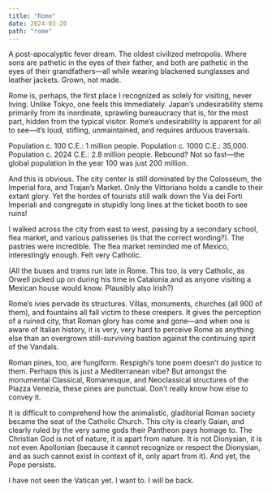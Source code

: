 ```yaml
---
title: "Rome"
date: 2024-03-20
path: "rome"
---
```

A post-apocalyptic fever dream. The oldest civilized metropolis. Where sons are pathetic in the eyes of their father, and both are pathetic in the eyes of their grandfathers—all while wearing blackened sunglasses and leather jackets. Grown, not made.

Rome is, perhaps, the first place I recognized as solely for visiting, never living. Unlike Tokyo, one feels this immediately. Japan’s undesirability stems primarily from its inordinate, sprawling bureaucracy that is, for the most part, hidden from the typical visitor. Rome’s undesirability is apparent for all to see—it’s loud, stifling, unmaintained, and requires arduous traversals.

Population c. 100 C.E.: 1 million people. Population c. 1000 C.E.: 35,000. Population c. 2024 C.E.: 2.8 million people. Rebound? Not so fast—the global population in the year 100 was just 200 million.

And this is obvious. The city center is still dominated by the Colosseum, the Imperial fora, and Trajan’s Market. Only the Vittoriano holds a candle to their extant glory. Yet the hordes of tourists still walk down the Via dei Forti Imperiali and congregate in stupidly long lines at the ticket booth to see ruins!

I walked across the city from east to west, passing by a secondary school, flea market, and various patisseries (is that the correct wording?). The pastries were incredible. The flea market reminded me of Mexico, interestingly enough. Felt very Catholic.

(All the buses and trams run late in Rome. This too, is very Catholic, as Orwell picked up on during his time in Catalonia and as anyone visiting a Mexican house would know. Plausibly also Irish?)

Rome’s ivies pervade its structures. Villas, monuments, churches (all 900 of them), and fountains all fall victim to these creepers. It gives the perception of a ruined city, that Roman glory has come and gone—and when one is aware of Italian history, it is very, very hard to perceive Rome as anything else than an overgrown still-surviving bastion against the continuing spirit of the Vandals.

Roman pines, too, are fungiform. Respighi’s tone poem doesn’t do justice to them. Perhaps this is just a Mediterranean vibe? But amongst the monumental Classical, Romanesque, and Neoclassical structures of the Piazza Venezia, these pines are punctual. Don’t really know how else to convey it.

It is difficult to comprehend how the animalistic, gladitorial Roman society became the seat of the Catholic Church. This city is clearly Gaian, and clearly ruled by the very same gods their Pantheon pays homage to. The Christian God is not of nature, it is apart from nature. It is not Dionysian, it is not even Apollonian (because it cannot recognize or respect the Dionysian, and as such cannot exist in context of it, only apart from it). And yet, the Pope persists.

I have not seen the Vatican yet. I want to. I will be back.